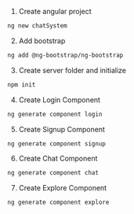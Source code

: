 1. Create angular project

```bash
ng new chatSystem
```

2. Add bootstrap

```bash
ng add @ng-bootstrap/ng-bootstrap
```

3.  Create server folder and initialize

```bash
npm init
```

4. Create Login Component

```bash
ng generate component login
```

5. Create Signup Component

```bash
ng generate component signup
```

6. Create Chat Component

```bash
ng generate component chat
```

7. Create Explore Component

```bash
ng generate component explore
```
